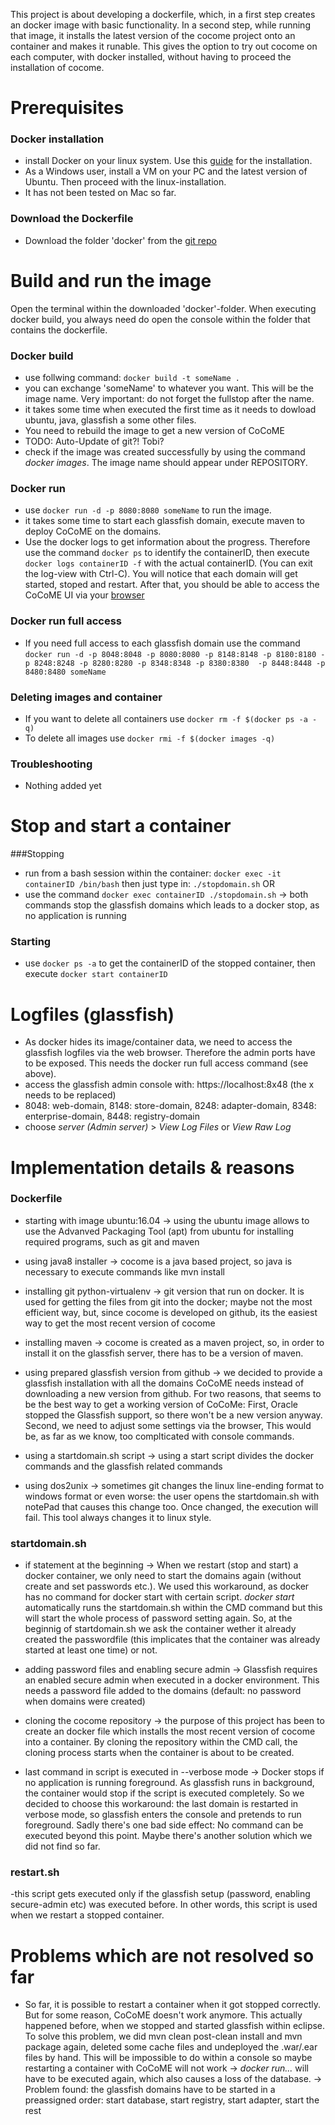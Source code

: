 This project is about developing a dockerfile, which, in a first step creates an docker image with basic functionality. In a second step, while running that image, it installs the latest version of the cocome project onto an container and makes it runable. This gives the option to try out cocome on each computer, with docker installed, without having to proceed the installation of cocome.


# Prerequisites
### Docker installation
- install Docker on your linux system. Use this [guide](https://docs.docker.com/engine/installation/linux/ubuntulinux/) for the installation.
- As a Windows user, install a VM on your PC and the latest version of Ubuntu. Then proceed with the linux-installation.
- It has not been tested on Mac so far.

### Download the Dockerfile
- Download the folder 'docker' from the [git repo](https://github.com/cocome-community-case-study/cocome-cloud-jee-docker.git)

# Build and run the image
Open the terminal within the downloaded 'docker'-folder. When executing docker build, you always need do open the console within the folder that contains the dockerfile.
### Docker build
- use follwing command:  ```docker build -t someName .```
- you can exchange 'someName' to whatever you want. This will be the image name. Very important: do not forget the fullstop after the name.
- it takes some time when executed the first time as it needs to dowload ubuntu, java, glassfish a some other files.
- You need to rebuild the image to get a new version of CoCoME
- TODO: Auto-Update of git?!  Tobi?
- check if the image was created successfully by using the command *docker images*. The image name should appear under REPOSITORY.

### Docker run
- use ```docker run -d -p 8080:8080 someName``` to run the image.
- it takes some time to start each glassfish domain, execute maven to deploy CoCoME on the domains.
- Use the docker logs to get information about the progress. Therefore use the command ```docker ps``` to identify the containerID, then execute ```docker logs containerID -f``` with the actual containerID. (You can exit the log-view with Ctrl-C). You will notice that each domain will get started, stoped and restart. After that, you should be able to access the CoCoME UI via your [browser](http://localhost:8080/cloud-web-frontend/)

### Docker run full access
- If you need full access to each glassfish domain use the command ```docker run -d -p 8048:8048 -p 8080:8080 -p 8148:8148 -p 8180:8180 -p 8248:8248 -p 8280:8280 -p 8348:8348 -p 8380:8380  -p 8448:8448 -p 8480:8480 someName```

### Deleting images and container
- If you want to delete all containers use ```docker rm -f $(docker ps -a -q)```
- To delete all images use ```docker rmi -f $(docker images -q)```

### Troubleshooting
 - Nothing added yet

# Stop and start a container
###Stopping
- run from a bash session within the container: ```docker exec -it containerID /bin/bash``` then just type in: ```./stopdomain.sh``` OR
- use the command ```docker exec containerID ./stopdomain.sh``` 
  -> both commands stop the glassfish domains which leads to a docker stop, as no application is running
### Starting
- use ```docker ps -a``` to get the containerID of the stopped container, then execute ```docker start containerID```

# Logfiles (glassfish)
- As docker hides its image/container data, we need to access the glassfish logfiles via the web browser. Therefore the admin ports have to be exposed. This needs the docker run full access command (see above).
- access the glassfish admin console with: https://localhost:8x48 (the x needs to be replaced)
- 8048: web-domain, 8148: store-domain, 8248: adapter-domain, 8348: enterprise-domain, 8448: registry-domain
- choose *server (Admin server)* > *View Log Files* or *View Raw Log*


# Implementation details & reasons

### Dockerfile

- starting with image ubuntu:16.04
	-> using the ubuntu image allows to use the Advanved Packaging Tool (apt) from ubuntu for installing required programs, such as git and maven

- using java8 installer
	-> cocome is a java based project, so java is necessary to execute commands like mvn install

- installing git python-virtualenv
	-> git version that run on docker. It is used for getting the files from git into the docker; maybe not the most efficient way, but, since cocome is developed on github, its the easiest way to get the most recent version of cocome

- installing maven 
	-> cocome is created as a maven project, so, in order to install it on the glassfish server, there has to be a version of maven. 

- using prepared glassfish version from github 
	-> we decided to provide a glassfish installation with all the domains CoCoME needs instead of downloading a new version from github. For two reasons, that seems to be the best way to get a working version of CoCoMe: First, Oracle stopped the Glassfish support, so there won't be a new version anyway. Second, we need to adjust some settings via the browser, This would be, as far as we know, too complticated with console commands.

- using a startdomain.sh script
    -> using a start script divides the docker commands and the glassfish related commands

- using dos2unix
    -> sometimes git changes the linux line-ending format to windows format or even worse: the user opens the startdomain.sh with notePad that causes this change too. Once changed, the execution will fail. This tool always changes it to linux style.

### startdomain.sh
- if statement at the beginning
 -> When we  restart (stop and start) a docker container, we only need to start the domains again (without create and set passwords etc.). We used this workaround, as docker has no command for docker start with certain script. *docker start* automatically runs the startdomain.sh within the CMD command but this will start the whole process of password setting again. So, at the beginnig of startdomain.sh we ask the container wether it already created the passwordfile (this implicates that the container was already started at least one time) or not.

- adding password files and enabling secure admin
    -> Glassfish requires an enabled secure admin when executed in a docker environment. This needs a password file added to the domains (default: no password when domains were created)

- cloning the cocome repository 
 -> the purpose of this project has been to create an docker file which installs the most recent version of cocome into a container. By cloning the repository within the CMD call, the cloning process starts when the container is about to be created.
- last command in script is executed in --verbose mode
    -> Docker stops if no application is running foreground. As glassfish runs in background, the container would stop if the script is executed completely. So we decided to choose this workaround: the last domain is restarted in verbose mode, so glassfish enters the console and pretends to run foreground. Sadly there's one bad side effect: No command can be executed beyond this point. Maybe there's another solution which we did not find so far.
    
### restart.sh
-this script gets executed only if the glassfish setup (password, enabling secure-admin etc) was executed before. In other words, this script is used when we restart a stopped container. 
    
# Problems which are not resolved so far

- So far, it is possible to restart a container when it got stopped correctly. But for some reason, CoCoME doesn't work anymore. This actually happened before, when we stopped and started glassfish within eclipse. To solve this problem, we did mvn clean post-clean install and mvn package again, deleted some cache files and undeployed the .war/.ear files by hand. This will be impossible to do within a console so maybe restarting a container with CoCoME will not work -> *docker run...* will have to be executed again, which also causes a loss of the database.
-> Problem found: the glassfish domains have to be started in a preassigned order:  start database, start registry, start adapter, start the rest
	
	

